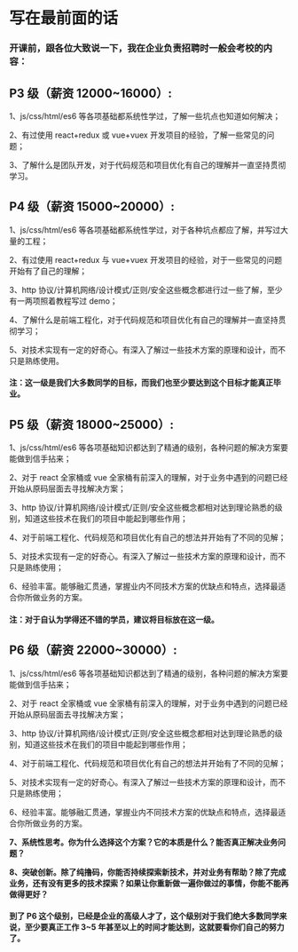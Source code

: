 # 写在最前面的话

### 开课前，跟各位大致说一下，我在企业负责招聘时一般会考校的内容：

## P3 级（薪资 12000~16000）:

1、js/css/html/es6 等各项基础都系统性学过，了解一些坑点也知道如何解决；

2、有过使用 react+redux 或 vue+vuex 开发项目的经验，了解一些常见的问题；

3、了解什么是团队开发，对于代码规范和项目优化有自己的理解并一直坚持贯彻学习。

## P4 级（薪资 15000~20000）:

1、js/css/html/es6 等各项基础都系统性学过，对于各种坑点都应了解，并写过大量的工程；

2、有过使用 react+redux 与 vue+vuex 开发项目的经验，对于一些常见的问题开始有了自己的理解；

3、http 协议/计算机网络/设计模式/正则/安全这些概念都进行过一些了解，至少有一两项照着教程写过 demo；

4、了解什么是前端工程化，对于代码规范和项目优化有自己的理解并一直坚持贯彻学习；

5、对技术实现有一定的好奇心。有深入了解过一些技术方案的原理和设计，而不只是熟练使用。

#### 注：这一级是我们大多数同学的目标，而我们也至少要达到这个目标才能真正毕业。

## P5 级（薪资 18000~25000）:

1、js/css/html/es6 等各项基础知识都达到了精通的级别，各种问题的解决方案要能做到信手拈来；

2、对于 react 全家桶或 vue 全家桶有前深入的理解，对于业务中遇到的问题已经开始从原码层面去寻找解决方案；

3、http 协议/计算机网络/设计模式/正则/安全这些概念都相对达到理论熟悉的级别，知道这些技术在我们的项目中能起到哪些作用；

4、对于前端工程化、代码规范和项目优化有自己的想法并开始有了不同的见解；

5、对技术实现有一定的好奇心。有深入了解过一些技术方案的原理和设计，而不只是熟练使用；

6、经验丰富。能够融汇贯通，掌握业内不同技术方案的优缺点和特点，选择最适合你所做业务的方案。

#### 注：对于自认为学得还不错的学员，建议将目标放在这一级。

## P6 级（薪资 22000~30000）:

1、js/css/html/es6 等各项基础知识都达到了精通的级别，各种问题的解决方案要能做到信手拈来；

2、对于 react 全家桶或 vue 全家桶有前深入的理解，对于业务中遇到的问题已经开始从原码层面去寻找解决方案；

3、http 协议/计算机网络/设计模式/正则/安全这些概念都相对达到理论熟悉的级别，知道这些技术在我们的项目中能起到哪些作用；

4、对于前端工程化、代码规范和项目优化有自己的想法并开始有了不同的见解；

5、对技术实现有一定的好奇心。有深入了解过一些技术方案的原理和设计，而不只是熟练使用；

6、经验丰富。能够融汇贯通，掌握业内不同技术方案的优缺点和特点，选择最适合你所做业务的方案。

**7、系统性思考。你为什么选择这个方案？它的本质是什么？能否真正解决业务问题？**

**8、突破创新。除了纯撸码，你能否持续探索新技术，并对业务有帮助？除了完成业务，还有没有更多的技术探索？如果让你重新做一遍你做过的事情，你能不能再做得更好？**

#### 到了 P6 这个级别，已经是企业的高级人才了，这个级别对于我们绝大多数同学来说，至少要真正工作 3~5 年甚至以上的时间才能达到，这就要看你们自己的努力了。
